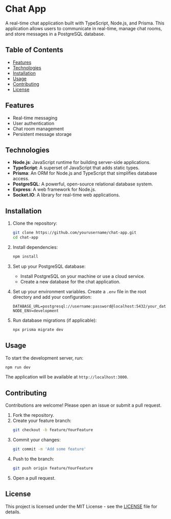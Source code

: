 # Chat App

A real-time chat application built with TypeScript, Node.js, and Prisma. This application allows users to communicate in real-time, manage chat rooms, and store messages in a PostgreSQL database.

## Table of Contents

- [Features](#features)
- [Technologies](#technologies)
- [Installation](#installation)
- [Usage](#usage)
- [Contributing](#contributing)
- [License](#license)

## Features

- Real-time messaging
- User authentication
- Chat room management
- Persistent message storage

## Technologies

- **Node.js**: JavaScript runtime for building server-side applications.
- **TypeScript**: A superset of JavaScript that adds static types.
- **Prisma**: An ORM for Node.js and TypeScript that simplifies database access.
- **PostgreSQL**: A powerful, open-source relational database system.
- **Express**: A web framework for Node.js.
- **Socket.IO**: A library for real-time web applications.

## Installation

1. Clone the repository:
   ```bash
   git clone https://github.com/yourusername/chat-app.git
   cd chat-app
   ```

2. Install dependencies:
   ```bash
   npm install
   ```

3. Set up your PostgreSQL database:
   - Install PostgreSQL on your machine or use a cloud service.
   - Create a new database for the chat application.

4. Set up your environment variables. Create a `.env` file in the root directory and add your configuration:
   ```plaintext
   DATABASE_URL=postgresql://username:password@localhost:5432/your_database_name
   NODE_ENV=development
   ```

5. Run database migrations (if applicable):
   ```bash
   npx prisma migrate dev
   ```

## Usage

To start the development server, run:
```bash
npm run dev
```

The application will be available at `http://localhost:3000`.

## Contributing

Contributions are welcome! Please open an issue or submit a pull request.

1. Fork the repository.
2. Create your feature branch:
   ```bash
   git checkout -b feature/YourFeature
   ```
3. Commit your changes:
   ```bash
   git commit -m 'Add some feature'
   ```
4. Push to the branch:
   ```bash
   git push origin feature/YourFeature
   ```
5. Open a pull request.

## License

This project is licensed under the MIT License - see the [LICENSE](LICENSE) file for details.
